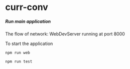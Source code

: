 # curr-conv

##### Run main application
The flow of network:
WebDevServer running at port 8000 

To start the application
```nodejs
npm run web
```

```npm
npm run test
```
